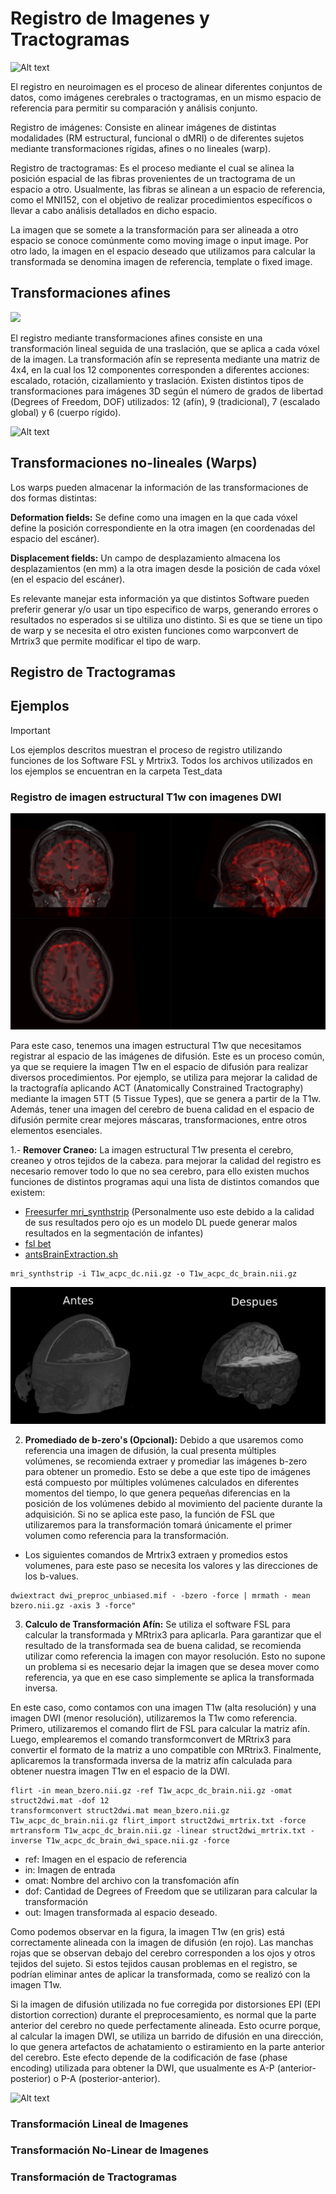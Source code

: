 # Registro de Imagenes y Tractogramas

![Alt text](https://3dqlab.stanford.edu/wp-content/uploads/2023/04/registered-final.png)

El registro en neuroimagen es el proceso de alinear diferentes conjuntos de datos, como imágenes cerebrales o tractogramas, en un mismo espacio de referencia para permitir su comparación y análisis conjunto.

Registro de imágenes: Consiste en alinear imágenes de distintas modalidades (RM estructural, funcional o dMRI) o de diferentes sujetos mediante transformaciones rígidas, afines o no lineales (warp).

Registro de tractogramas: Es el proceso mediante el cual se alinea la posición espacial de las fibras provenientes de un tractograma de un espacio a otro. Usualmente, las fibras se alinean a un espacio de referencia, como el MNI152, con el objetivo de realizar procedimientos específicos o llevar a cabo análisis detallados en dicho espacio.

La imagen que se somete a la transformación para ser alineada a otro espacio se conoce comúnmente como moving image o input image. Por otro lado, la imagen en el espacio deseado que utilizamos para calcular la transformada se denomina imagen de referencia, template o fixed image.

## Transformaciones afines 

![](https://github.com/SebNav/Lab_viz_UDEC/blob/main/Algoritmos_y_Archivos/Registro(Transformaciones)/Affine_transform.gif)

El registro mediante transformaciones afines consiste en una transformación lineal seguida de una traslación, que se aplica a cada vóxel de la imagen.
La transformación afín se representa mediante una matriz de 4x4, en la cual los 12 componentes corresponden a diferentes acciones: escalado, rotación, cizallamiento y traslación.
Existen distintos tipos de transformaciones para imágenes 3D según el número de grados de libertad (Degrees of Freedom, DOF) utilizados: 12 (afín), 9 (tradicional), 7 (escalado global) y 6 (cuerpo rígido).

![Alt text](https://community.mrtrix.org/uploads/default/original/2X/a/a589b481ff0e5c763d9740824f1787487c04276e.png)


## Transformaciones no-lineales (Warps)


Los warps pueden almacenar la información de las transformaciones de dos formas distintas:

**Deformation fields:** Se define como una imagen en la que cada vóxel define la posición correspondiente en la otra imagen (en coordenadas del espacio del escáner).

**Displacement fields:** Un campo de desplazamiento almacena los desplazamientos (en mm) a la otra imagen desde la posición de cada vóxel (en el espacio del escáner). 

Es relevante manejar esta información ya que distintos Software pueden preferir generar y/o usar un tipo especifico de warps, generando errores o resultados no esperados si se ultiliza uno distinto. Si es que se tiene un tipo de warp y se necesita el otro existen funciones como warpconvert de Mrtrix3 que permite modificar el tipo de warp.

## Registro de Tractogramas

## Ejemplos

> [!IMPORTANT]
> Los ejemplos descritos muestran el proceso de registro utilizando funciones de los Software FSL y Mrtrix3. Todos los archivos utilizados en los ejemplos se encuentran en la carpeta Test_data

### Registro de imagen estructural T1w con imagenes DWI

![Alt text](https://github.com/SebNav/Lab_viz_UDEC/blob/main/Algoritmos_y_Archivos/Registro(Transformaciones)/T1w_dwi_overlay2.png)

Para este caso, tenemos una imagen estructural T1w que necesitamos registrar al espacio de las imágenes de difusión. Este es un proceso común, ya que se requiere la imagen T1w en el espacio de difusión para realizar diversos procedimientos. Por ejemplo, se utiliza para mejorar la calidad de la tractografía aplicando ACT (Anatomically Constrained Tractography) mediante la imagen 5TT (5 Tissue Types), que se genera a partir de la T1w. Además, tener una imagen del cerebro de buena calidad en el espacio de difusión permite crear mejores máscaras, transformaciones, entre otros elementos esenciales.

1.- **Remover Craneo:** La imagen estructural T1w presenta el cerebro, creaneo y otros tejidos de la cabeza. para mejorar la calidad del registro es necesario remover todo lo que no sea cerebro, para ello existen muchos funciones de distintos programas aqui una lista de distintos comandos que existem:

- [Freesurfer mri_synthstrip](https://surfer.nmr.mgh.harvard.edu/docs/synthstrip/) (Personalmente uso este debido a la calidad de sus resultados pero ojo es un modelo DL puede generar malos resultados en la segmentación de infantes)
- [fsl bet](https://web.mit.edu/fsl_v5.0.10/fsl/doc/wiki/BET(2f)UserGuide.html)
- [antsBrainExtraction.sh](https://github.com/ANTsX/ANTs/blob/master/Scripts/antsBrainExtraction.sh)

```console
mri_synthstrip -i T1w_acpc_dc.nii.gz -o T1w_acpc_dc_brain.nii.gz
```

![Alt text](https://github.com/SebNav/Lab_viz_UDEC/blob/main/Algoritmos_y_Archivos/Registro(Transformaciones)/Brain_striping.png)


2. **Promediado de b-zero's (Opcional):** Debido a que usaremos como referencia una imagen de difusión, la cual presenta múltiples volúmenes, se recomienda extraer y promediar las imágenes b-zero para obtener un promedio. Esto se debe a que este tipo de imágenes está compuesto por múltiples volúmenes calculados en diferentes momentos del tiempo, lo que genera pequeñas diferencias en la posición de los volúmenes debido al movimiento del paciente durante la adquisición. Si no se aplica este paso, la función de FSL que utilizaremos para la transformación tomará únicamente el primer volumen como referencia para la transformación.

- Los siguientes comandos de Mrtrix3 extraen y promedios estos volumenes, para este paso se necesita los valores y las direcciones de los b-values.

```console
dwiextract dwi_preproc_unbiased.mif - -bzero -force | mrmath - mean bzero.nii.gz -axis 3 -force"
```


3. **Calculo de Transformación Afín:** Se utiliza el software FSL para calcular la transformada y MRtrix3 para aplicarla. Para garantizar que el resultado de la transformada sea de buena calidad, se recomienda utilizar como referencia la imagen con mayor resolución. Esto no supone un problema si es necesario dejar la imagen que se desea mover como referencia, ya que en ese caso simplemente se aplica la transformada inversa.

En este caso, como contamos con una imagen T1w (alta resolución) y una imagen DWI (menor resolución), utilizaremos la T1w como referencia. Primero, utilizaremos el comando flirt de FSL para calcular la matriz afín. Luego, emplearemos el comando transformconvert de MRtrix3 para convertir el formato de la matriz a uno compatible con MRtrix3. Finalmente, aplicaremos la transformada inversa de la matriz afín calculada para obtener nuestra imagen T1w en el espacio de la DWI.


```console
flirt -in mean_bzero.nii.gz -ref T1w_acpc_dc_brain.nii.gz -omat struct2dwi.mat -dof 12 
transformconvert struct2dwi.mat mean_bzero.nii.gz T1w_acpc_dc_brain.nii.gz flirt_import struct2dwi_mrtrix.txt -force
mrtransform T1w_acpc_dc_brain.nii.gz -linear struct2dwi_mrtrix.txt -inverse T1w_acpc_dc_brain_dwi_space.nii.gz -force
```

- ref: Imagen en el espacio de referencia
- in: Imagen de entrada
- omat: Nombre del archivo con la transfomación afín
- dof: Cantidad de Degrees of Freedom que se utilizaran para calcular la transformación
- out: Imagen transformada al espacio deseado.

Como podemos observar en la figura, la imagen T1w (en gris) está correctamente alineada con la imagen de difusión (en rojo). Las manchas rojas que se observan debajo del cerebro corresponden a los ojos y otros tejidos del sujeto. Si estos tejidos causan problemas en el registro, se podrían eliminar antes de aplicar la transformada, como se realizó con la imagen T1w.

Si la imagen de difusión utilizada no fue corregida por distorsiones EPI (EPI distortion correction) durante el preprocesamiento, es normal que la parte anterior del cerebro no quede perfectamente alineada. Esto ocurre porque, al calcular la imagen DWI, se utiliza un barrido de difusión en una dirección, lo que genera artefactos de achatamiento o estiramiento en la parte anterior del cerebro. Este efecto depende de la codificación de fase (phase encoding) utilizada para obtener la DWI, que usualmente es A-P (anterior-posterior) o P-A (posterior-anterior).

![Alt text]()

### Transformación Lineal de Imagenes


### Transformación No-Linear de Imagenes


### Transformación de Tractogramas
